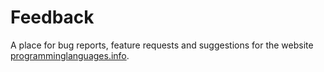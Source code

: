 # Feedback

A place for bug reports, feature requests and suggestions for the website [programminglanguages.info](https://programminglanguages.info/).
